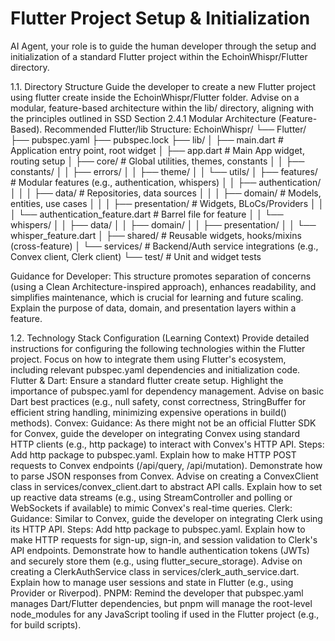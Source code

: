 # Flutter Project Setup & Initialization

AI Agent, your role is to guide the human developer through the setup and initialization of a standard Flutter project within the EchoinWhispr/Flutter directory.

1.1. Directory Structure
Guide the developer to create a new Flutter project using flutter create inside the EchoinWhispr/Flutter folder. Advise on a modular, feature-based architecture within the lib/ directory, aligning with the principles outlined in SSD Section 2.4.1 Modular Architecture (Feature-Based).
Recommended Flutter/lib Structure:
EchoinWhispr/
└── Flutter/
    ├── pubspec.yaml
    ├── pubspec.lock
    ├── lib/
    │   ├── main.dart             # Application entry point, root widget
    │   ├── app.dart              # Main App widget, routing setup
    │   ├── core/                 # Global utilities, themes, constants
    │   │   ├── constants/
    │   │   ├── errors/
    │   │   ├── theme/
    │   │   └── utils/
    │   ├── features/             # Modular features (e.g., authentication, whispers)
    │   │   ├── authentication/
    │   │   │   ├── data/         # Repositories, data sources
    │   │   │   ├── domain/       # Models, entities, use cases
    │   │   │   ├── presentation/ # Widgets, BLoCs/Providers
    │   │   │   └── authentication_feature.dart # Barrel file for feature
    │   │   └── whispers/
    │   │       ├── data/
    │   │       ├── domain/
    │   │       ├── presentation/
    │   │       └── whisper_feature.dart
    │   ├── shared/               # Reusable widgets, hooks/mixins (cross-feature)
    │   └── services/             # Backend/Auth service integrations (e.g., Convex client, Clerk client)
    └── test/                     # Unit and widget tests

Guidance for Developer: This structure promotes separation of concerns (using a Clean Architecture-inspired approach), enhances readability, and simplifies maintenance, which is crucial for learning and future scaling. Explain the purpose of data, domain, and presentation layers within a feature.

1.2. Technology Stack Configuration (Learning Context)
Provide detailed instructions for configuring the following technologies within the Flutter project. Focus on how to integrate them using Flutter's ecosystem, including relevant pubspec.yaml dependencies and initialization code.
Flutter & Dart:
Ensure a standard flutter create setup.
Highlight the importance of pubspec.yaml for dependency management.
Advise on basic Dart best practices (e.g., null safety, const correctness, StringBuffer for efficient string handling, minimizing expensive operations in build() methods).
Convex:
Guidance: As there might not be an official Flutter SDK for Convex, guide the developer on integrating Convex using standard HTTP clients (e.g., http package) to interact with Convex's HTTP API.
Steps:
Add http package to pubspec.yaml.
Explain how to make HTTP POST requests to Convex endpoints (/api/query, /api/mutation).
Demonstrate how to parse JSON responses from Convex.
Advise on creating a ConvexClient class in services/convex_client.dart to abstract API calls.
Explain how to set up reactive data streams (e.g., using StreamController and polling or WebSockets if available) to mimic Convex's real-time queries.
Clerk:
Guidance: Similar to Convex, guide the developer on integrating Clerk using its HTTP API.
Steps:
Add http package to pubspec.yaml.
Explain how to make HTTP requests for sign-up, sign-in, and session validation to Clerk's API endpoints.
Demonstrate how to handle authentication tokens (JWTs) and securely store them (e.g., using flutter_secure_storage).
Advise on creating a ClerkAuthService class in services/clerk_auth_service.dart.
Explain how to manage user sessions and state in Flutter (e.g., using Provider or Riverpod).
PNPM: Remind the developer that pubspec.yaml manages Dart/Flutter dependencies, but pnpm will manage the root-level node_modules for any JavaScript tooling if used in the Flutter project (e.g., for build scripts).
